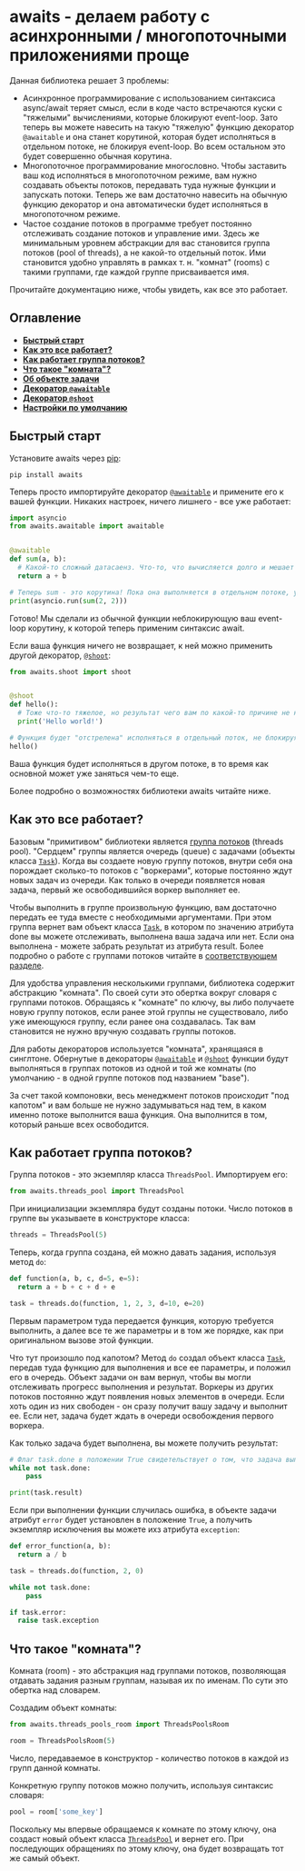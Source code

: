 # awaits - делаем работу с асинхронными / многопоточными приложениями проще

Данная библиотека решает 3 проблемы:

- Асинхронное программирование с использованием синтаксиса async/await теряет смысл, если в коде часто встречаются куски с "тяжелыми" вычислениями, которые блокируют event-loop. Зато теперь вы можете навесить на такую "тяжелую" функцию декоратор ```@awaitable``` и она станет корутиной, которая будет исполняться в отдельном потоке, не блокируя event-loop. Во всем остальном это будет совершенно обычная корутина.
- Многопоточное программирование многословно. Чтобы заставить ваш код исполняться в многопоточном режиме, вам нужно создавать объекты потоков, передавать туда нужные функции и запускать потоки. Теперь же вам достаточно навесить на обычную функцию декоратор и она автоматически будет исполняться в многопоточном режиме.
- Частое создание потоков в программе требует постоянно отслеживать создание потоков и управление ими. Здесь же минимальным уровнем абстракции для вас становится группа потоков (pool of threads), а не какой-то отдельный поток. Ими становится удобно управлять в рамках т. н. "комнат" (rooms) с такими группами, где каждой группе присваивается имя.

Прочитайте документацию ниже, чтобы увидеть, как все это работает.



## Оглавление

- [**Быстрый старт**](#быстрый-старт)
- [**Как это все работает?**](#как-это-все-работает)
- [**Как работает группа потоков?**](#как-работает-группа-потоков)
- [**Что такое "комната"?**](#что-такое-комната)
- [**Об объекте задачи**](#об-объекте-задачи)
- [**Декоратор ```@awaitable```**](#декоратор-awaitable)
- [**Декоратор ```@shoot```**](#декоратор-shoot)
- [**Настройки по умолчанию**](#настройки-по-умолчанию)

## Быстрый старт

Установите awaits через [pip](https://pypi.org/project/awaits/):

```
pip install awaits
```

Теперь просто импортируйте декоратор [```@awaitable```](#декоратор-awaitable) и примените его к вашей функции. Никаких настроек, ничего лишнего - все уже работает:

```python
import asyncio
from awaits.awaitable import awaitable


@awaitable
def sum(a, b):
  # Какой-то сложный датасаенз. Что-то, что вычисляется долго и мешает вашему event-loop'у жить.
  return a + b

# Теперь sum - это корутина! Пока она выполняется в отдельном потоке, управление передается в event-loop.
print(asyncio.run(sum(2, 2)))
```

Готово! Мы сделали из обычной функции неблокирующую ваш event-loop корутину, к которой теперь применим синтаксис await.

Если ваша функция ничего не возвращает, к ней можно применить другой декоратор, [```@shoot```](#декоратор-shoot):

```python
from awaits.shoot import shoot


@shoot
def hello():
  # Тоже что-то тяжелое, но результат чего вам по какой-то причине не нужен.
  print('Hello world!')

# Функция будет "отстрелена" исполняться в отдельный поток, не блокируя основной.
hello()
```

Ваша функция будет исполняться в другом потоке, в то время как основной может уже заняться чем-то еще.

Более подробно о возможностях библиотеки awaits читайте ниже.

## Как это все работает?

Базовым "примитивом" библиотеки является [группа потоков](#как-работает-группа-потоков) (threads pool). "Сердцем" группы является очередь (queue) с задачами (объекты класса [```Task```](#об-объекте-задачи)). Когда вы создаете новую группу потоков, внутри себя она порождает сколько-то потоков с "воркерами", которые постоянно ждут новых задач из очереди. Как только в очереди появляется новая задача, первый же освободившийся воркер выполняет ее.

Чтобы выполнить в группе произвольную функцию, вам достаточно передать ее туда вместе с необходимыми аргументами. При этом группа вернет вам объект класса [```Task```](#об-объекте-задачи), в котором по значению атрибута done вы можете отслеживать, выполнена ваша задача или нет. Если она выполнена - можете забрать результат из атрибута result. Более подробно о работе с группами потоков читайте в [соответствующем разделе](#как-работает-группа-потоков).

Для удобства управления несколькими группами, библиотека содержит абстракцию "комната". По своей сути это обертка вокруг словаря с группами потоков. Обращаясь к "комнате" по ключу, вы либо получаете новую группу потоков, если ранее этой группы не существовало, либо уже имеющуюся группу, если ранее она создавалась. Так вам становится не нужно вручную создавать группы потоков.

Для работы декораторов используется "комната", хранящаяся в синглтоне. Обернутые в декораторы [```@awaitable```](#декоратор-awaitable) и [```@shoot```](#декоратор-shoot) функции будут выполняться в группах потоков из одной и той же комнаты (по умолчанию - в одной группе потоков под названием "base").

За счет такой компоновки, весь менеджмент потоков происходит "под капотом" и вам больше не нужно задумываться над тем, в каком именно потоке выполнится ваша функция. Она выполнится в том, который раньше всех освободится.

## Как работает группа потоков?

Группа потоков - это экземпляр класса ```ThreadsPool```. Импортируем его:

```python
from awaits.threads_pool import ThreadsPool
```

При инициализации экземпляра будут созданы потоки. Число потоков в группе вы указываете в конструкторе класса:

```python
threads = ThreadsPool(5)
```

Теперь, когда группа создана, ей можно давать задания, используя метод ```do```:

```python
def function(a, b, c, d=5, e=5):
  return a + b + c + d + e

task = threads.do(function, 1, 2, 3, d=10, e=20)
```

Первым параметром туда передается функция, которую требуется выполнить, а далее все те же параметры и в том же порядке, как при оригинальном вызове этой функции.

Что тут произошло под капотом? Метод ```do``` создал объект класса [```Task```](#об-объекте-задачи), передав туда функцию для выполнения и все ее параметры, и положил его в очередь. Объект задачи он вам вернул, чтобы вы могли отслеживать прогресс выполнения и результат. Воркеры из других потоков постоянно ждут появления новых элементов в очереди. Если хоть один из них свободен - он сразу получит вашу задачу и выполнит ее. Если нет, задача будет ждать в очереди освобождения первого воркера.

Как только задача будет выполнена, вы можете получить результат:

```python
# Флаг task.done в положении True свидетельствует о том, что задача выполнена и вы можете получить результат.
while not task.done:
    pass

print(task.result)
```

Если при выполнении функции случилась ошибка, в объекте задачи атрибут ```error``` будет установлен в положение ```True```, а получить экземпляр исключения вы можете ихз атрибута ```exception```:

```python
def error_function(a, b):
  return a / b

task = threads.do(function, 2, 0)

while not task.done:
    pass

if task.error:
  raise task.exception
```

## Что такое "комната"?

Комната (room) - это абстракция над группами потоков, позволяющая отдавать задания разным группам, называя их по именам. По сути это обертка над словарем.

Создадим объект комнаты:

```python
from awaits.threads_pools_room import ThreadsPoolsRoom

room = ThreadsPoolsRoom(5)
```

Число, передаваемое в конструктор - количество потоков в каждой из групп данной комнаты.

Конкретную группу потоков можно получить, используя синтаксис словаря:

```python
pool = room['some_key']
```

Поскольку мы впервые обращаемся к комнате по этому ключу, она создаст новый объект класса [```ThreadsPool```](#как-работает-группа-потоков) и вернет его. При последующих обращениях по этому ключу, она будет возвращать тот же самый объект.
